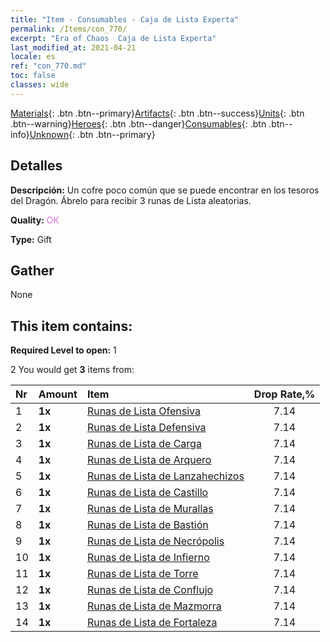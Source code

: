 ```yaml
---
title: "Item - Consumables - Caja de Lista Experta"
permalink: /Items/con_770/
excerpt: "Era of Chaos  Caja de Lista Experta"
last_modified_at: 2021-04-21
locale: es
ref: "con_770.md"
toc: false
classes: wide
---
```

 [Materials](/es/Items/){: .btn .btn--primary}[Artifacts](/es/Items/Artifacts/){: .btn .btn--success}[Units](/es/Items/Units/){: .btn .btn--warning}[Heroes](/es/Items/Heroes/){: .btn .btn--danger}[Consumables](/es/Items/Consumables/){: .btn .btn--info}[Unknown](/es/Items/Unknown/){: .btn .btn--primary}

## Detalles
 **Descripción:** Un cofre poco común que se puede encontrar en los tesoros del Dragón. Ábrelo para recibir 3 runas de Lista aleatorias.

 **Quality:** <span style="color: #DA70D6">OK</span>

 **Type:** Gift

## Gather

  None

## This item contains:

 **Required Level to open:** 1

 2 You would get **3** items  from:

  | Nr | Amount |     Item    | Drop Rate,% |
  |:---|:-------|:------------|:---------:|
  | 1 |  **1x** | [Runas de Lista Ofensiva](/es/Items/con_734/) | 7.14 | 
  | 2 |  **1x** | [Runas de Lista Defensiva](/es/Items/con_739/) | 7.14 | 
  | 3 |  **1x** | [Runas de Lista de Carga](/es/Items/con_741/) | 7.14 | 
  | 4 |  **1x** | [Runas de Lista de Arquero](/es/Items/con_742/) | 7.14 | 
  | 5 |  **1x** | [Runas de Lista de Lanzahechizos](/es/Items/con_746/) | 7.14 | 
  | 6 |  **1x** | [Runas de Lista de Castillo](/es/Items/con_752/) | 7.14 | 
  | 7 |  **1x** | [Runas de Lista de Murallas](/es/Items/con_753/) | 7.14 | 
  | 8 |  **1x** | [Runas de Lista de Bastión](/es/Items/con_754/) | 7.14 | 
  | 9 |  **1x** | [Runas de Lista de Necrópolis](/es/Items/con_755/) | 7.14 | 
  | 10 |  **1x** | [Runas de Lista de Infierno](/es/Items/con_777/) | 7.14 | 
  | 11 |  **1x** | [Runas de Lista de Torre](/es/Items/con_785/) | 7.14 | 
  | 12 |  **1x** | [Runas de Lista de Conflujo](/es/Items/con_791/) | 7.14 | 
  | 13 |  **1x** | [Runas de Lista de Mazmorra](/es/Items/con_792/) | 7.14 | 
  | 14 |  **1x** | [Runas de Lista de Fortaleza](/es/Items/con_818/) | 7.14 | 
